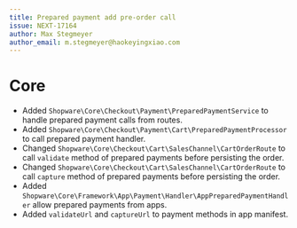 ```yaml
---
title: Prepared payment add pre-order call
issue: NEXT-17164
author: Max Stegmeyer
author_email: m.stegmeyer@haokeyingxiao.com
---
```

# Core
* Added `Shopware\Core\Checkout\Payment\PreparedPaymentService` to handle prepared payment calls from routes.
* Added `Shopware\Core\Checkout\Payment\Cart\PreparedPaymentProcessor` to call prepared payment handler.
* Changed `Shopware\Core\Checkout\Cart\SalesChannel\CartOrderRoute` to call `validate` method of prepared payments before persisting the order.
* Changed `Shopware\Core\Checkout\Cart\SalesChannel\CartOrderRoute` to call `capture` method of prepared payments before persisting the order.
* Added `Shopware\Core\Framework\App\Payment\Handler\AppPreparedPaymentHandler` allow prepared payments from apps.
* Added `validateUrl` and `captureUrl` to payment methods in app manifest.
